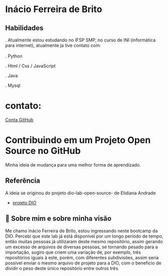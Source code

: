 # Inácio Ferreira de Brito
## Habilidades
. Atualmente estou estudando no IFSP SMP, no curso de INI (informática para internet), atualmente ja tive contato com: 
<br><br>
. Python

. Html / Css / JavaScript

. Java

. Mysql

# contato:

[Conta GitHub](https://github.com/starryXZ)

# Contribuindo em um Projeto Open Source no GitHub

Minha ideia de mudança para uma melhor forma de aprendizado.



## Referência
A ideia se originou do projeto dio-lab-open-source- de Elidiana Andrade
 - [projeto DIO](https://github.com/digitalinnovationone/dio-lab-open-source.git)


## 🚀 Sobre mim e sobre minha visão
   Me chamo Inácio Ferreira de Brito, estou ingressando neste bootcamp da DIO. Percebi que este lab já está disponivel por um longo período de tempo, então muitas pessoas já utilizaram deste mesmo repositório, assim gerando um excesso de arquivos de diversas pessoas, se tornando pesado para a importação, sugiro que criem uma variação de, por exemplo, três repositórios iguais à este, porém, com diferentes subdivisões, assim seria possivel enviar o mesmo arquivo de projeto para a DIO, com o benefício de dividir o peso deste único repositório entre outros três.
